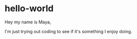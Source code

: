 # hello-world
Hey my name is Maya,

I'm just trying out coding to see if it's something I enjoy doing.

